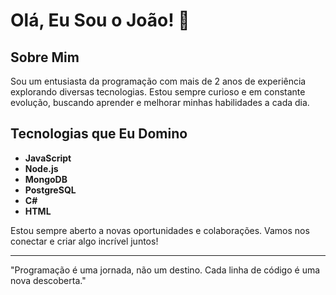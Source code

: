 # Olá, Eu Sou o João! 👋

## Sobre Mim

Sou um entusiasta da programação com mais de 2 anos de experiência explorando diversas tecnologias. Estou sempre curioso e em constante evolução, buscando aprender e melhorar minhas habilidades a cada dia.

## Tecnologias que Eu Domino

- **JavaScript**
- **Node.js**
- **MongoDB**
- **PostgreSQL**
- **C#**
- **HTML**


Estou sempre aberto a novas oportunidades e colaborações. Vamos nos conectar e criar algo incrível juntos!

---

"Programação é uma jornada, não um destino. Cada linha de código é uma nova descoberta."

